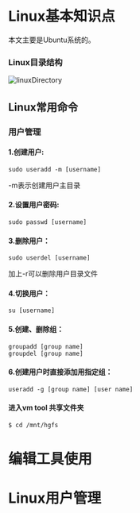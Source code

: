# Linux基本知识点

本文主要是Ubuntu系统的。

### Linux目录结构
![linuxDirectory](https://github.com/HumorLogic/TechDocments/blob/master/Linux/images/flowchart-LinuxDirectoryStructure.png)  

## Linux常用命令

### 用户管理

#### 1.创建用户:
``` 
sudo useradd -m [username]
```
-m表示创建用户主目录  

#### 2.设置用户密码:
``` 
sudo passwd [username]
```  
#### 3.删除用户：
``` 
sudo userdel [username]
```
加上-r可以删除用户目录文件  
#### 4.切换用户：
``` 
su [username]
```

#### 5.创建、删除组：
``` 
groupadd [group name]  
groupdel [group name]
```
#### 6.创建用户时直接添加用指定组：
``` 
useradd -g [group name] [user name]  
```






#### 进入vm tool 共享文件夹
```
$ cd /mnt/hgfs
```

# 编辑工具使用

# Linux用户管理
